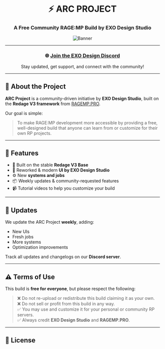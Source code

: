 <div align="center">

# ⚡ ARC PROJECT  
### A Free Community RAGE:MP Build by **EXO Design Studio**

![Banner](https://via.placeholder.com/900x200?text=ARC+Project+by+EXO+Design+Studio)

---

### 🌐 [Join the EXO Design Discord](https://discord.gg/YOUR-DISCORD-INVITE)  
Stay updated, get support, and connect with the community!

---

</div>

## 🧩 About the Project
**ARC Project** is a community-driven initiative by **EXO Design Studio**, built on the **Redage V3 framework** from [RAGEMP.PRO](https://ragemp.pro).

Our goal is simple:
> To make RAGE:MP development more accessible by providing a free, well-designed build that anyone can learn from or customize for their own RP projects.

---

## 🚀 Features
- 🧱 Built on the stable **Redage V3 Base**
- 🎨 Reworked & modern **UI by EXO Design Studio**
- ⚙️ New **systems and jobs**
- 📦 Weekly updates & community-requested features
- 📹 Tutorial videos to help you customize your build

---

## 📅 Updates
We update the ARC Project **weekly**, adding:
- New UIs  
- Fresh jobs  
- More systems  
- Optimization improvements  

Track all updates and changelogs on our **Discord server**.

---

## ⚠️ Terms of Use
This build is **free for everyone**, but please respect the following:

> ❌ Do not re-upload or redistribute this build claiming it as your own.  
> ❌ Do not sell or profit from this build in any way.  
> ✅ You may use and customize it for your personal or community RP servers.  
> ✅ Always credit **EXO Design Studio** and **RAGEMP.PRO**.

---

## 🧾 License
